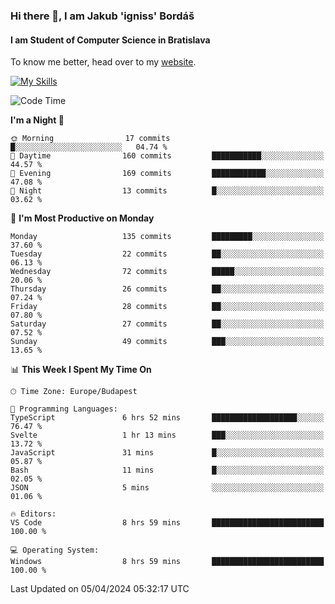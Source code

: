### Hi there 👋, I am Jakub 'igniss' Bordáš

#### I am Student of Computer Science in Bratislava
To know me better, head over to my [website](https://bordas.sk).

[![My Skills](https://skillicons.dev/icons?i=js,html,css,figma,svelte,java,kotlin,python,postgresql,typescript,nest,nodejs)](https://bordas.sk)


<!--START_SECTION:waka-->
![Code Time](http://img.shields.io/badge/Code%20Time-1%2C458%20hrs%2051%20mins-blue)

**I'm a Night 🦉** 

```text
🌞 Morning                17 commits          █░░░░░░░░░░░░░░░░░░░░░░░░   04.74 % 
🌆 Daytime                160 commits         ███████████░░░░░░░░░░░░░░   44.57 % 
🌃 Evening                169 commits         ████████████░░░░░░░░░░░░░   47.08 % 
🌙 Night                  13 commits          █░░░░░░░░░░░░░░░░░░░░░░░░   03.62 % 
```
📅 **I'm Most Productive on Monday** 

```text
Monday                   135 commits         █████████░░░░░░░░░░░░░░░░   37.60 % 
Tuesday                  22 commits          ██░░░░░░░░░░░░░░░░░░░░░░░   06.13 % 
Wednesday                72 commits          █████░░░░░░░░░░░░░░░░░░░░   20.06 % 
Thursday                 26 commits          ██░░░░░░░░░░░░░░░░░░░░░░░   07.24 % 
Friday                   28 commits          ██░░░░░░░░░░░░░░░░░░░░░░░   07.80 % 
Saturday                 27 commits          ██░░░░░░░░░░░░░░░░░░░░░░░   07.52 % 
Sunday                   49 commits          ███░░░░░░░░░░░░░░░░░░░░░░   13.65 % 
```


📊 **This Week I Spent My Time On** 

```text
🕑︎ Time Zone: Europe/Budapest

💬 Programming Languages: 
TypeScript               6 hrs 52 mins       ███████████████████░░░░░░   76.47 % 
Svelte                   1 hr 13 mins        ███░░░░░░░░░░░░░░░░░░░░░░   13.72 % 
JavaScript               31 mins             █░░░░░░░░░░░░░░░░░░░░░░░░   05.87 % 
Bash                     11 mins             █░░░░░░░░░░░░░░░░░░░░░░░░   02.05 % 
JSON                     5 mins              ░░░░░░░░░░░░░░░░░░░░░░░░░   01.06 % 

🔥 Editors: 
VS Code                  8 hrs 59 mins       █████████████████████████   100.00 % 

💻 Operating System: 
Windows                  8 hrs 59 mins       █████████████████████████   100.00 % 
```


 Last Updated on 05/04/2024 05:32:17 UTC
<!--END_SECTION:waka-->
